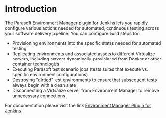 # Introduction

The Parasoft Environment Manager plugin for Jenkins lets you rapidly
configure various actions needed for automated, continuous testing
across your software delivery pipeline. You can configure build steps
for:

-   Provisioning environments into the specific states needed for
    automated testing
-   Replicating environments and associated assets to different
    Virtualize servers, including servers dynamically-provisioned from
    Docker or other container technologies
-   Executing Parasoft test scenario jobs (tests suites that execute vs.
    specific environment configurations)
-   Destroying "dirtied" test environments to ensure that subsequent
    tests always begin with a clean slate
-   Disconnecting a Virtualize server from Environment Manager to remove
    unnecessary connections

For documentation please visit the link [Environment Manager Plugin for
Jenkins](https://docs.parasoft.com/display/SOAVIRT9107CTP313/Environment+Manager+Plugin+for+Jenkins+2.10)